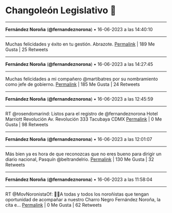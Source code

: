 # Changoleón Legislativo 🙈
*****
**Fernández Noroña** (**@fernandeznorona**) • 16-06-2023 a las 14:40:10
*****
Muchas felicidades y éxito en tu gestión. Abrazote.
[Permalink](https://twitter.com/fernandeznorona/status/1669837296592461829) | 189 Me Gusta | 25 Retweets
*****
**Fernández Noroña** (**@fernandeznorona**) • 16-06-2023 a las 14:27:45
*****
Muchas felicidades a mi compañero @martibatres por su nombramiento como jefe de gobierno.
[Permalink](https://twitter.com/fernandeznorona/status/1669834171290615808) | 185 Me Gusta | 24 Retweets
*****
**Fernández Noroña** (**@fernandeznorona**) • 16-06-2023 a las 12:45:59
*****
RT @rosendomarind: Listos para el  registro de @fernandeznorona 
Hotel Marriott Revolución 
Av. Revolución 333
Tacubaya CDMX
[Permalink](https://twitter.com/fernandeznorona/status/1669808562753642498) | 0 Me Gusta | 98 Retweets
*****
**Fernández Noroña** (**@fernandeznorona**) • 16-06-2023 a las 12:01:07
*****
Más bien ya es hora de que reconozcas que no eres bueno para dirigir un diario nacional, Pasquín @beltrandelrio.
[Permalink](https://twitter.com/fernandeznorona/status/1669797272866148352) | 130 Me Gusta | 32 Retweets
*****
**Fernández Noroña** (**@fernandeznorona**) • 16-06-2023 a las 11:58:04
*****
RT @MovNoronistaOf: 📢📢A todas y todos los noroñistas que tengan oportunidad de acompañar a nuestro Charro Negro Fernández Noroña, la cita e…
[Permalink](https://twitter.com/fernandeznorona/status/1669796504440127488) | 0 Me Gusta | 62 Retweets